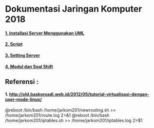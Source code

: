 # Dokumentasi Jaringan Komputer 2018

#### [1. Installasi Server Menggunakan UML](link "Installasi Server")
#### [2. Script](link "Script")
#### [3. Setting Server](link "Setting")
#### [4. Modul dan Soal Shift](link "Modul")

## Referensi :
#### 1. http://old.baskoroadi.web.id/2012/05/tutorial-virtualisasi-dengan-user-mode-linux/

@reboot /bin/bash /home/jarkom201/newrouting.sh >> /home/jarkom201/route.log 2>&1
@reboot /bin/bash /home/jarkom201/iptables.sh >> /home/jarkom201/iptables.log 2>$1